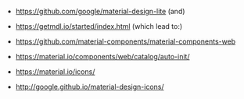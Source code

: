 
* https://github.com/google/material-design-lite (and)
* https://getmdl.io/started/index.html (which lead to:)
* https://github.com/material-components/material-components-web
* https://material.io/components/web/catalog/auto-init/

* https://material.io/icons/
* http://google.github.io/material-design-icons/